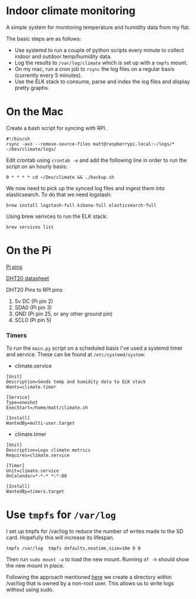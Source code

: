 # Indoor climate monitoring
A simple system for monitoring temperature and humidity data from my flat. 

The basic steps are as follows:
- Use systemd to run a couple of python scripts every minute to collect indoor and outdoor temp/humidity data.
- Log the results to `/var/log/climate` which is set up with a `tmpfs` mount.
- On my mac, run a cron job to `rsync` the log files on a regular basis (currently every 5 minutes).
- Use the ELK stack to consume, parse and index the log files and display pretty graphs.

# On the Mac

Create a bash script for syncing with RPI.
```
#!/bin/sh
rsync -avz --remove-source-files matt@raspberrypi.local:~/logs/* ~/Dev/climate/logs/
```

Edit crontab using `crontab -e` and add the following line in order to run the script on an hourly basis:
```
0 * * * * cd ~/Dev/climate && ./backup.sh
```

We now need to pick up the synced log files and ingest them into elasticsearch. To do that we need logstash:

```
brew install logstash-full kibana-full elasticsearch-full
```

Using brew serivces to run the ELK stack:

```
brew services list
```

# On the Pi

[Pi pins](https://pi4j.com/1.2/pins/model-a-rev2.html)

[DHT20 datasheet](https://cdn-shop.adafruit.com/product-files/5183/5193_DHT20.pdf)

DHT20 Pins to RPI pins

1. 5v DC (Pi pin 2)
2. SDA0 (Pi pin 3)
3. GND (Pi pin 25, or any other ground pin)
4. SCL0 (Pi pin 5)


### Timers

To run the `main.py` script on a scheduled basis I've used a systemd timer and service. These can be found at `/etc/systemd/system`:

- climate.service
```
[Unit]
Description=Sends temp and humidity data to ELK stack
Wants=climate.timer

[Service]
Type=oneshot
ExecStart=/home/matt/climate.sh

[Install]
WantedBy=multi-user.target
```

- climate.timer
```
[Unit]
Description=Logs climate metrics
Requires=climate.service

[Timer]
Unit=climate.service
OnCalendar=*-*-* *:*:00

[Install]
WantedBy=timers.target
```

# Use `tmpfs` for `/var/log`

I set up tmpfs for /var/log to reduce the number of writes made to the SD card. Hopefully this will increase its lifespan.
```
tmpfs /var/log  tmpfs defaults,noatime,size=16m 0 0
```

Then run `sudo mount -a` to load the new mount. Running `df -h` should show the new mount in place.

Following the approach mentioned [here](https://unix.stackexchange.com/questions/554788/mount-a-tmpfs-folder-on-startup-volatile-with-a-created-subfolder) 
we create a directory within /var/log that is owned by a non-root user. This allows us to write logs without using sudo.